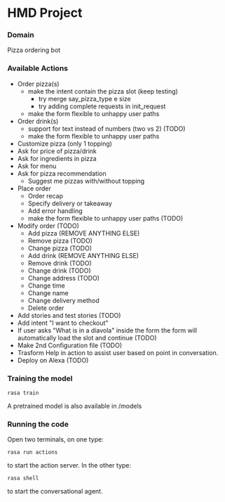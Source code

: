 # HMD Project

### Domain
Pizza ordering bot

### Available Actions
- Order pizza(s)
  - make the intent contain the pizza slot (keep testing)
    - try merge say_pizza_type e size
    - try adding complete requests in init_request
  - make the form flexible to unhappy user paths
- Order drink(s) 
  - support for text instead of numbers (two vs 2) (TODO)
  - make the form flexible to unhappy user paths
- Customize pizza (only 1 topping)
- Ask for price of pizza/drink
- Ask for ingredients in pizza
- Ask for menu
- Ask for pizza recommendation
  - Suggest me pizzas with/without topping
- Place order
  - Order recap
  - Specify delivery or takeaway
  - Add error handling
  - make the form flexible to unhappy user paths (TODO)
- Modify order (TODO)
  - Add pizza (REMOVE ANYTHING ELSE)
  - Remove pizza (TODO)
  - Change pizza (TODO)
  - Add drink (REMOVE ANYTHING ELSE)
  - Remove drink (TODO)
  - Change drink (TODO)
  - Change address (TODO)
  - Change time
  - Change name
  - Change delivery method
  - Delete order
- Add stories and test stories (TODO)
- Add intent "I want to checkout"
- If user asks "What is in a diavola" inside the form the form will automatically load the slot and continue (TODO)
- Make 2nd Configuration file (TODO)
- Trasform Help in action to assist user based on point in conversation.
- Deploy on Alexa (TODO)

### Training the model

```
rasa train
```

A pretrained model is also available in /models

### Running the code

Open two terminals, on one type:

```
rasa run actions
```
to start the action server. In the other type:
```
rasa shell
```
to start the conversational agent.